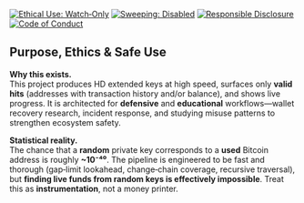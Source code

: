 [![Ethical Use: Watch‑Only](https://img.shields.io/badge/Ethical%20Use-Watch--Only%20By%20Default-brightgreen)](#purpose-ethics--safe-use)
[![Sweeping: Disabled](https://img.shields.io/badge/Sweeping-Disabled%20by%20default-lightgrey)](#purpose-ethics--safe-use)
[![Responsible Disclosure](https://img.shields.io/badge/Security-Responsible%20Disclosure-blue)](SECURITY.md)
[![Code of Conduct](https://img.shields.io/badge/Community-Code%20of%20Conduct-9cf)](CODE_OF_CONDUCT.md)





## Purpose, Ethics & Safe Use

**Why this exists.**  
This project produces HD extended keys at high speed, surfaces only **valid hits** (addresses with transaction history and/or balance), and shows live progress. It is architected for **defensive** and **educational** workflows—wallet recovery research, incident response, and studying misuse patterns to strengthen ecosystem safety.

**Statistical reality.**  
The chance that a **random** private key corresponds to a **used** Bitcoin address is roughly **~10⁻⁴⁰**. The pipeline is engineered to be fast and thorough (gap‑limit lookahead, change‑chain coverage, recursive traversal), but **finding live funds from random keys is effectively impossible**. Treat this as **instrumentation**, not a money printer.
